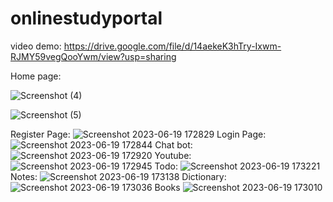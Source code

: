 # onlinestudyportal
video demo:
https://drive.google.com/file/d/14aekeK3hTry-Ixwm-RJMY59vegQooYwm/view?usp=sharing

Home page:

![Screenshot (4)](https://github.com/jithishkumar410/onlinestudyportal/assets/97963977/5f10f744-58c9-4f59-a417-029688071059)

 ![Screenshot (5)](https://github.com/jithishkumar410/onlinestudyportal/assets/97963977/f6a655a2-b4fd-47cb-9be8-48c5547758d1)

Register Page:
![Screenshot 2023-06-19 172829](https://github.com/jithishkumar410/onlinestudyportal/assets/97963977/d257f9ae-534d-4eb4-986f-357c5f985565)
Login Page:
![Screenshot 2023-06-19 172844](https://github.com/jithishkumar410/onlinestudyportal/assets/97963977/a3a56f70-b96a-45e5-bffe-aa36e7feae4f)
Chat bot:
![Screenshot 2023-06-19 172920](https://github.com/jithishkumar410/onlinestudyportal/assets/97963977/466f16ca-b914-4e77-a68d-380b6aa109e9)
Youtube:![Screenshot 2023-06-19 172945](https://github.com/jithishkumar410/onlinestudyportal/assets/97963977/9c8d0499-68e4-46c1-b1e6-f27bf38783bb)
Todo:
![Screenshot 2023-06-19 173221](https://github.com/jithishkumar410/onlinestudyportal/assets/97963977/67acfd7d-1325-4497-88dc-93ef4ba72971)
Notes:
![Screenshot 2023-06-19 173138](https://github.com/jithishkumar410/onlinestudyportal/assets/97963977/af5fa9ff-4a7f-46fa-9be7-e8ebfd48f1b6)
Dictionary:
![Screenshot 2023-06-19 173036](https://github.com/jithishkumar410/onlinestudyportal/assets/97963977/67dafd66-5e8e-4b52-9022-bc0db2b6ff39)
Books
![Screenshot 2023-06-19 173010](https://github.com/jithishkumar410/onlinestudyportal/assets/97963977/c02eb82b-3185-4a2e-b2fc-530b53dc2c91)
